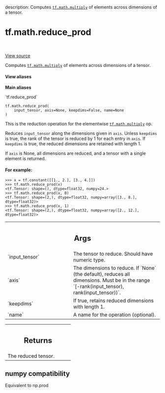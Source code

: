 description: Computes <a href="../../tf/math/multiply.md"><code>tf.math.multiply</code></a> of elements across dimensions of a tensor.

<div itemscope itemtype="http://developers.google.com/ReferenceObject">
<meta itemprop="name" content="tf.math.reduce_prod" />
<meta itemprop="path" content="Stable" />
</div>

# tf.math.reduce_prod

<!-- Insert buttons and diff -->

<table class="tfo-notebook-buttons tfo-api nocontent" align="left">

</table>

<a target="_blank" class="external" href="/code/stable/tensorflow/python/ops/math_ops.py">View source</a>



Computes <a href="../../tf/math/multiply.md"><code>tf.math.multiply</code></a> of elements across dimensions of a tensor.

<section class="expandable">
  <h4 class="showalways">View aliases</h4>
  <p>
<b>Main aliases</b>
<p>`tf.reduce_prod`</p>
</p>
</section>

<pre class="devsite-click-to-copy prettyprint lang-py tfo-signature-link">
<code>tf.math.reduce_prod(
    input_tensor, axis=None, keepdims=False, name=None
)
</code></pre>



<!-- Placeholder for "Used in" -->

This is the reduction operation for the elementwise <a href="../../tf/math/multiply.md"><code>tf.math.multiply</code></a> op.

Reduces `input_tensor` along the dimensions given in `axis`.
Unless `keepdims` is true, the rank of the tensor is reduced by 1 for each
entry in `axis`. If `keepdims` is true, the reduced dimensions
are retained with length 1.

If `axis` is None, all dimensions are reduced, and a
tensor with a single element is returned.

#### For example:


```
>>> x = tf.constant([[1., 2.], [3., 4.]])
>>> tf.math.reduce_prod(x)
<tf.Tensor: shape=(), dtype=float32, numpy=24.>
>>> tf.math.reduce_prod(x, 0)
<tf.Tensor: shape=(2,), dtype=float32, numpy=array([3., 8.], dtype=float32)>
>>> tf.math.reduce_prod(x, 1)
<tf.Tensor: shape=(2,), dtype=float32, numpy=array([2., 12.],
dtype=float32)>
```



<!-- Tabular view -->
 <table class="responsive fixed orange">
<colgroup><col width="214px"><col></colgroup>
<tr><th colspan="2"><h2 class="add-link">Args</h2></th></tr>

<tr>
<td>
`input_tensor`
</td>
<td>
The tensor to reduce. Should have numeric type.
</td>
</tr><tr>
<td>
`axis`
</td>
<td>
The dimensions to reduce. If `None` (the default), reduces all
dimensions. Must be in the range `[-rank(input_tensor),
rank(input_tensor))`.
</td>
</tr><tr>
<td>
`keepdims`
</td>
<td>
If true, retains reduced dimensions with length 1.
</td>
</tr><tr>
<td>
`name`
</td>
<td>
A name for the operation (optional).
</td>
</tr>
</table>



<!-- Tabular view -->
 <table class="responsive fixed orange">
<colgroup><col width="214px"><col></colgroup>
<tr><th colspan="2"><h2 class="add-link">Returns</h2></th></tr>
<tr class="alt">
<td colspan="2">
The reduced tensor.
</td>
</tr>

</table>




 <section><devsite-expandable expanded>
 <h2 class="showalways">numpy compatibility</h2>

Equivalent to np.prod


 </devsite-expandable></section>

